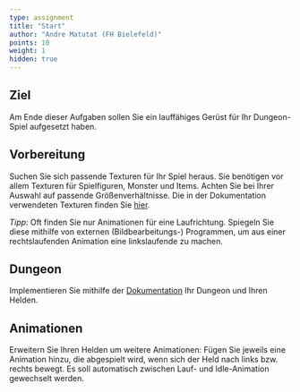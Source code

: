 ```yaml
---
type: assignment
title: "Start"
author: "Andre Matutat (FH Bielefeld)"
points: 10
weight: 1
hidden: true
---
```


## Ziel

Am Ende dieser Aufgaben sollen Sie ein lauffähiges Gerüst für Ihr Dungeon-Spiel aufgesetzt haben.

## Vorbereitung

Suchen Sie sich passende Texturen für Ihr Spiel heraus. Sie benötigen vor allem Texturen für Spielfiguren, Monster und Items. Achten Sie bei Ihrer Auswahl auf passende Größenverhältnisse. Die in der Dokumentation verwendeten Texturen finden Sie [hier](https://0x72.itch.io/dungeontileset-ii).

*Tipp*: Oft finden Sie nur Animationen für eine Laufrichtung. Spiegeln Sie diese mithilfe von externen (Bildbearbeitungs-) Programmen, um aus einer rechtslaufenden Animation eine linkslaufende zu machen.

## Dungeon

Implementieren Sie mithilfe der [Dokumentation](https://github.com/PM-Dungeon/desktop/blob/master/documentation/quickstart_de.md) Ihr Dungeon und Ihren Helden.

## Animationen

Erweitern Sie Ihren Helden um weitere Animationen: Fügen Sie jeweils eine Animation hinzu, die abgespielt wird, wenn sich der Held nach links bzw. rechts bewegt. Es soll automatisch zwischen Lauf- und Idle-Animation gewechselt werden.
